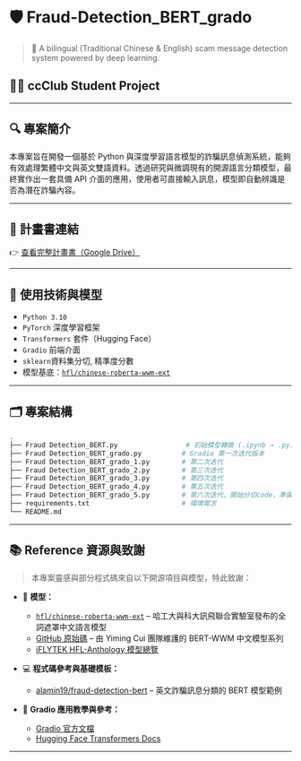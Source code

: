# 🛡️ Fraud-Detection_BERT_grado
> 📘 A bilingual (Traditional Chinese & English) scam message detection system powered by deep learning.

## 👨‍💻 ccClub Student Project

---

## 🔍 專案簡介
本專案旨在開發一個基於 Python 與深度學習語言模型的詐騙訊息偵測系統，能夠有效處理繁體中文與英文雙語資料。透過研究與微調現有的開源語言分類模型，最終實作出一套具備 API 介面的應用，使用者可直接輸入訊息，模型即自動辨識是否為潛在詐騙內容。

---

## 📑 計畫書連結
👉 [查看完整計畫書（Google Drive）](https://drive.google.com/file/d/1oROgam9Gi4sWE_0txIXegUWiMfho0Kko/view?usp=drive_link)

---

## 🧠 使用技術與模型

- `Python 3.10`
- `PyTorch` 深度學習框架
- `Transformers` 套件（Hugging Face）
- `Gradio` 前端介面
- `sklearn`資料集分切, 精準度分數
- 模型基底：[`hfl/chinese-roberta-wwm-ext`](https://huggingface.co/hfl/chinese-roberta-wwm-ext)

---

## 🗂️ 專案結構
```bash
.
├── Fraud Detection_BERT.py                 # 初始模型轉換 (.ipynb → .py)
├── Fraud Detection_BERT_grado.py          # Gradio 第一次迭代版本
├── Fraud Detection_BERT_grado_1.py        # 第二次迭代
├── Fraud Detection_BERT_grado_2.py        # 第三次迭代
├── Fraud Detection_BERT_grado_3.py        # 第四次迭代
├── Fraud Detection_BERT_grado_4.py        # 第五次迭代
├── Fraud Detection_BERT_grado_5.py        # 第六次迭代，開始分切code，準備寫成Class，方便協做
├── requirements.txt                       # 環境需求
└── README.md
```
---

## 📚 Reference 資源與致謝

> 本專案靈感與部分程式碼來自以下開源項目與模型，特此致謝：

- 📌 **模型：**  
  - [`hfl/chinese-roberta-wwm-ext`](https://huggingface.co/hfl/chinese-roberta-wwm-ext) – 哈工大與科大訊飛聯合實驗室發布的全詞遮罩中文語言模型  
  - [GitHub 原始碼](https://github.com/ymcui/Chinese-BERT-wwm) – 由 Yiming Cui 團隊維護的 BERT-WWM 中文模型系列  
  - [iFLYTEK HFL-Anthology 模型總覽](https://github.com/iflytek/HFL-Anthology?tab=readme-ov-file#Pre-trained-Language-Model)

- 💻 **程式碼參考與基礎模板：**  
  - [alamin19/fraud-detection-bert](https://github.com/alamin19/fraud-detection-bert) – 英文詐騙訊息分類的 BERT 模型範例

- 📘 **Gradio 應用教學與參考：**  
  - [Gradio 官方文檔](https://www.gradio.app/guides)
  - [Hugging Face Transformers Docs](https://huggingface.co/docs/transformers/index)

---

